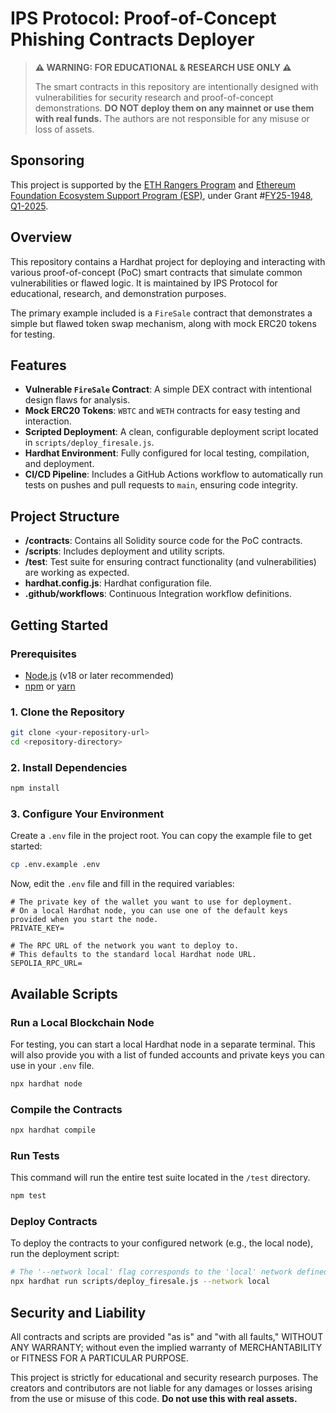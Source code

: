 # IPS Protocol: Proof-of-Concept Phishing Contracts Deployer

> **⚠️ WARNING: FOR EDUCATIONAL & RESEARCH USE ONLY ⚠️**
>
> The smart contracts in this repository are intentionally designed with vulnerabilities for security research and proof-of-concept demonstrations. **DO NOT deploy them on any mainnet or use them with real funds.** The authors are not responsible for any misuse or loss of assets.

## Sponsoring 

This project is supported by the [ETH Rangers Program](https://blog.ethereum.org/2024/12/02/ethrangers-public-goods) and [Ethereum Foundation Ecosystem Support Program (ESP)](https://esp.ethereum.foundation), under Grant #[FY25-1948, Q1-2025](https://blog.ethereum.org/2025/05/08/allocation-q1-25).


## Overview

This repository contains a Hardhat project for deploying and interacting with various proof-of-concept (PoC) smart contracts that simulate common vulnerabilities or flawed logic. It is maintained by IPS Protocol for educational, research, and demonstration purposes.

The primary example included is a `FireSale` contract that demonstrates a simple but flawed token swap mechanism, along with mock ERC20 tokens for testing.

## Features

- **Vulnerable `FireSale` Contract**: A simple DEX contract with intentional design flaws for analysis.
- **Mock ERC20 Tokens**: `WBTC` and `WETH` contracts for easy testing and interaction.
- **Scripted Deployment**: A clean, configurable deployment script located in `scripts/deploy_firesale.js`.
- **Hardhat Environment**: Fully configured for local testing, compilation, and deployment.
- **CI/CD Pipeline**: Includes a GitHub Actions workflow to automatically run tests on pushes and pull requests to `main`, ensuring code integrity.

## Project Structure

- **/contracts**: Contains all Solidity source code for the PoC contracts.
- **/scripts**: Includes deployment and utility scripts.
- **/test**: Test suite for ensuring contract functionality (and vulnerabilities) are working as expected.
- **hardhat.config.js**: Hardhat configuration file.
- **.github/workflows**: Continuous Integration workflow definitions.

## Getting Started

### Prerequisites

- [Node.js](https://nodejs.org/) (v18 or later recommended)
- [npm](https://www.npmjs.com/) or [yarn](https://yarnpkg.com/)

### 1. Clone the Repository

```bash
git clone <your-repository-url>
cd <repository-directory>
```

### 2. Install Dependencies

```bash
npm install
```

### 3. Configure Your Environment

Create a `.env` file in the project root. You can copy the example file to get started:

```bash
cp .env.example .env
```

Now, edit the `.env` file and fill in the required variables:

```env
# The private key of the wallet you want to use for deployment.
# On a local Hardhat node, you can use one of the default keys provided when you start the node.
PRIVATE_KEY=

# The RPC URL of the network you want to deploy to.
# This defaults to the standard local Hardhat node URL.
SEPOLIA_RPC_URL=
```

## Available Scripts

### Run a Local Blockchain Node

For testing, you can start a local Hardhat node in a separate terminal. This will also provide you with a list of funded accounts and private keys you can use in your `.env` file.

```bash
npx hardhat node
```

### Compile the Contracts

```bash
npx hardhat compile
```

### Run Tests

This command will run the entire test suite located in the `/test` directory.

```bash
npm test
```

### Deploy Contracts

To deploy the contracts to your configured network (e.g., the local node), run the deployment script:

```bash
# The '--network local' flag corresponds to the 'local' network defined in hardhat.config.js
npx hardhat run scripts/deploy_firesale.js --network local
```

## Security and Liability

All contracts and scripts are provided "as is" and "with all faults," WITHOUT ANY WARRANTY; without even the implied warranty of MERCHANTABILITY or FITNESS FOR A PARTICULAR PURPOSE.

This project is strictly for educational and security research purposes. The creators and contributors are not liable for any damages or losses arising from the use or misuse of this code. **Do not use this with real assets.**